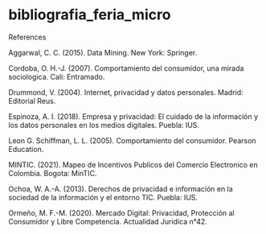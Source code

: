 # bibliografia_feria_micro

References

Aggarwal, C. C. (2015). Data Mining. New York: Springer.

Cordoba, O. H.-J. (2007). Comportamiento del consumidor, una mirada sociologica. Cali: Entramado.

Drummond, V. (2004). Internet, privacidad y datos personales. Madrid: Editorial Reus.

Espinoza, A. I. (2018). Empresa y privacidad: El cuidado de la información y los datos personales en los medios digitales. Puebla: IUS.

Leon G. Schiffman, L. L. (2005). Comportamiento del consumidor. Pearson Education.

MINTIC. (2021). Mapeo de Incentivos Publicos del Comercio Electronico en Colombia. Bogota: MinTIC.

Ochoa, W. A.-A. (2013). Derechos de privacidad e información en la sociedad de la información y el entorno TIC. Puebla: IUS.

Ormeño, M. F.-M. (2020). Mercado Digital: Privacidad, Protección al Consumidor y Libre Competencia. Actualidad Juridica n°42.

